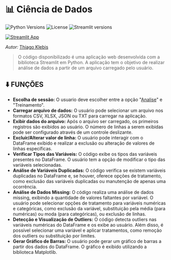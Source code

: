 # 📊 Ciência de Dados
![Python Versions](https://img.shields.io/pypi/pyversions/st_pages.svg)
![License](https://img.shields.io/github/license/blackary/st_pages)
![Streamlit versions](https://img.shields.io/badge/streamlit-1.15.0--1.18.0-white.svg)

[![Streamlit App](https://static.streamlit.io/badges/streamlit_badge_black_white.svg)](https://tk-dados.streamlit.app/)

*Autor:* [Thiago Klebis](https://www.linkedin.com/in/thiagoklebis/)

>O código disponibilizado é uma aplicação web desenvolvida com a biblioteca Streamlit em Python. A aplicação tem o objetivo de realizar análise de dados a partir de um arquivo carregado pelo usuário.

## ⬇️ FUNÇÕES
- **Escolha de sessão:** O usuario deve escolher entre a opção "[Analise](https://tk-dados.streamlit.app/)" e "Treinamento". 
- **Carregar arquivo de dados:** O usuário pode selecionar um arquivo nos formatos CSV, XLSX, JSON ou TXT para carregar na aplicação.
- **Exibir dados do arquivo:** Após o arquivo ser carregado, os primeiros registros são exibidos ao usuário. O número de linhas a serem exibidas pode ser configurado através de um controle deslizante.
- **Excluir/Alterar valor de linha:** O usuário pode interagir com o DataFrame exibido e realizar a exclusão ou alteração de valores de linhas específicas.
- **Verificar Tipos das Variáveis:** O código exibe os tipos das variáveis presentes no DataFrame. O usuário tem a opção de modificar o tipo das variáveis selecionadas.
- **Análise de Variáveis Duplicadas:** O código verifica se existem variáveis duplicadas no DataFrame e, se houver, oferece opções de tratamento, como exclusão das variáveis duplicadas ou manutenção de apenas uma ocorrência.
- **Análise de Dados Missing:** O código realiza uma análise de dados missing, exibindo a quantidade de valores faltantes por variável. O usuário pode selecionar opções de tratamento para variáveis numéricas e categóricas, como exclusão da variável, substituição pela média (para numéricas) ou moda (para categóricas), ou exclusão de linhas.
- **Detecção e Visualização de Outliers:** O código detecta outliers nas variáveis numéricas do DataFrame e os exibe ao usuário. Além disso, é possível selecionar uma variável e aplicar tratamentos, como remoção dos outliers ou substituição por limites.
- **Gerar Gráfico de Barras:** O usuário pode gerar um gráfico de barras a partir dos dados do DataFrame. O gráfico é exibido utilizando a biblioteca Matplotlib.

  



